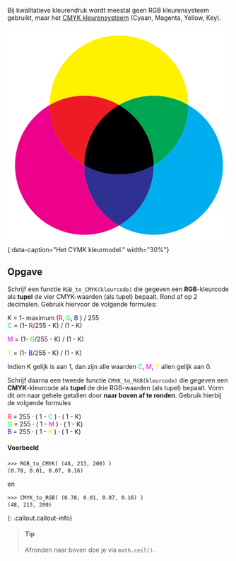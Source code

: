Bij kwalitatieve kleurendruk wordt meestal geen RGB kleurensysteem gebruikt, maar het <a href="https://nl.wikipedia.org/wiki/CMYK" target="_blank">CMYK kleurensysteem</a> (Cyaan, Magenta, Yellow, Key). 

![Het CYMK kleurmodel.](media/CMYK.png "Afbeelding door Hemidah op Wikipedia."){:data-caption="Het CYMK kleurmodel." width="30%"}

## Opgave
Schrijf een functie `RGB_to_CMYK(kleurcode)` die gegeven een **RGB**-kleurcode als **tupel** de vier CMYK-waarden (als tupel) bepaalt. Rond af op 2 decimalen. Gebruik hiervoor de volgende formules:

<div class="dodona-centered-group">

K = 1- maximum (<span style="color:#FF0000">R</span>, <span style="color:#00FF00">G</span>, <span style="color:#0000FF">B</span> ) / 255<br/>
<span style="color:#00C5C0">C</span> = (1- <span style="color:#FF0000">R</span>/255 - K) / (1 - K)<br/>

<span style="color:#FD01FD">M</span> = (1- <span style="color:#00FF00">G</span>/255 - K) / (1 - K)<br/>

<span style="color:#F1EB01">Y</span> = (1- <span style="color:#0000FF">B</span>/255 - K) / (1 - K)
</div>

Indien K gelijk is aan 1, dan zijn alle waarden <span style="color:#00C5C0">C</span>, <span style="color:#FD01FD">M</span>, <span style="color:#F1EB01">Y</span> allen gelijk aan 0.

Schrijf daarna een tweede functie `CMYK_to_RGB(kleurcode)` die gegeven een **CMYK**-kleurcode als **tupel** de drie RGB-waarden (als tupel) bepaalt. Vorm dit om naar gehele getallen door **naar boven af te ronden**. Gebruik hierbij de volgende formules

<div class="dodona-centered-group">

<span style="color:#FF0000">R</span> = 255 · ( 1 - <span style="color:#00C5C0">C</span> ) · ( 1 - K) <br/>
<span style="color:#00FF00">G</span> = 255 · ( 1 - <span style="color:#FD01FD">M</span> ) · ( 1 - K) <br/>
<span style="color:#0000FF">B</span> = 255 · ( 1 - <span style="color:#F1EB01">K</span> ) · ( 1 - K)
</div>

#### Voorbeeld

```
>>> RGB_to_CMYK( (48, 213, 200) )
(0.78, 0.01, 0.07, 0.16)
```

en 

```
>>> CMYK_to_RGB( (0.78, 0.01, 0.07, 0.16) )
(48, 213, 200)
```


{: .callout.callout-info}
> #### Tip
> Afronden naar boven doe je via `math.ceil()`.
